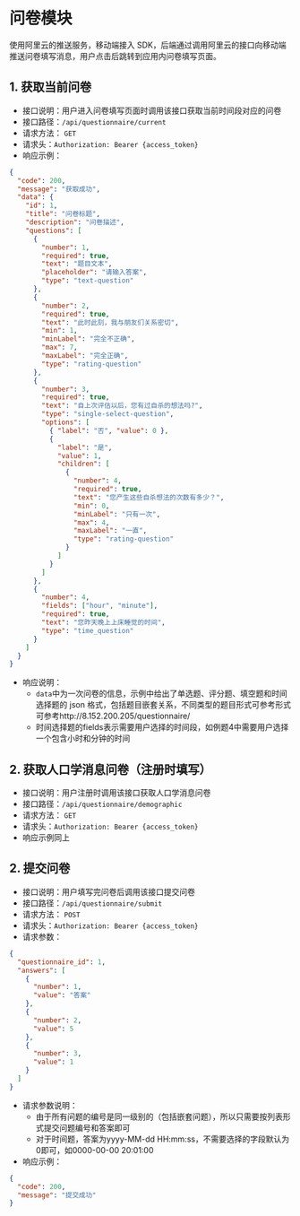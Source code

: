 ﻿# 问卷模块

使用阿里云的推送服务，移动端接入 SDK，后端通过调用阿里云的接口向移动端推送问卷填写消息，用户点击后跳转到应用内问卷填写页面。

## 1. 获取当前问卷

- 接口说明：用户进入问卷填写页面时调用该接口获取当前时间段对应的问卷
- 接口路径：`/api/questionnaire/current`
- 请求方法： `GET`
- 请求头：`Authorization: Bearer {access_token}`
- 响应示例：

```json
{
  "code": 200,
  "message": "获取成功",
  "data": {
    "id": 1,
    "title": "问卷标题",
    "description": "问卷描述",
    "questions": [
      {
        "number": 1,
        "required": true,
        "text": "题目文本",
        "placeholder": "请输入答案",
        "type": "text-question"
      },
      {
        "number": 2,
        "required": true,
        "text": "此时此刻，我与朋友们关系密切",
        "min": 1,
        "minLabel": "完全不正确",
        "max": 7,
        "maxLabel": "完全正确",
        "type": "rating-question"
      },
      {
        "number": 3,
        "required": true,
        "text": "自上次评估以后，您有过自杀的想法吗?",
        "type": "single-select-question",
        "options": [
          { "label": "否", "value": 0 },
          {
            "label": "是",
            "value": 1,
            "children": [
              {
                "number": 4,
                "required": true,
                "text": "您产生这些自杀想法的次数有多少？",
                "min": 0,
                "minLabel": "只有一次",
                "max": 4,
                "maxLabel": "一直",
                "type": "rating-question"
              }
            ]
          }
        ]
      },
      {
        "number": 4,
        "fields": ["hour", "minute"],
        "required": true,
        "text": "您昨天晚上上床睡觉的时间",
        "type": "time_question"
      }
    ]
  }
}
```

- 响应说明：
  - `data`中为一次问卷的信息，示例中给出了单选题、评分题、填空题和时间选择题的 json 格式，包括题目嵌套关系，不同类型的题目形式可参考形式可参考http://8.152.200.205/questionnaire/
  - 时间选择题的fields表示需要用户选择的时间段，如例题4中需要用户选择一个包含小时和分钟的时间

## 2. 获取人口学消息问卷（注册时填写）

- 接口说明：用户注册时调用该接口获取人口学消息问卷
- 接口路径：`/api/questionnaire/demographic`
- 请求方法： `GET`
- 请求头：`Authorization: Bearer {access_token}`
- 响应示例同上

## 2. 提交问卷

- 接口说明：用户填写完问卷后调用该接口提交问卷
- 接口路径：`/api/questionnaire/submit`
- 请求方法： `POST`
- 请求头：`Authorization: Bearer {access_token}`
- 请求参数：

```json
{
  "questionnaire_id": 1,
  "answers": [
    {
      "number": 1,
      "value": "答案"
    },
    {
      "number": 2,
      "value": 5
    },
    {
      "number": 3,
      "value": 1
    }
  ]
}
```

- 请求参数说明：
  - 由于所有问题的编号是同一级别的（包括嵌套问题），所以只需要按列表形式提交问题编号和答案即可
  - 对于时间题，答案为yyyy-MM-dd HH:mm:ss，不需要选择的字段默认为0即可，如0000-00-00 20:01:00
- 响应示例：

```json
{
  "code": 200,
  "message": "提交成功"
}
```
